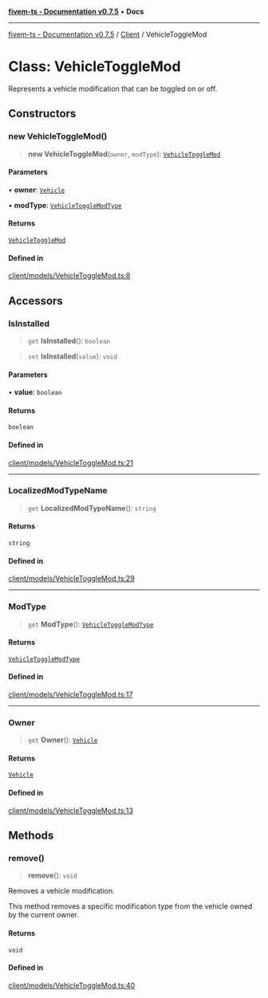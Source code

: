 [**fivem-ts - Documentation v0.7.5**](../../../README.md) • **Docs**

***

[fivem-ts - Documentation v0.7.5](../../../README.md) / [Client](../README.md) / VehicleToggleMod

# Class: VehicleToggleMod

Represents a vehicle modification that can be toggled on or off.

## Constructors

### new VehicleToggleMod()

> **new VehicleToggleMod**(`owner`, `modType`): [`VehicleToggleMod`](VehicleToggleMod.md)

#### Parameters

• **owner**: [`Vehicle`](Vehicle.md)

• **modType**: [`VehicleToggleModType`](../enumerations/VehicleToggleModType.md)

#### Returns

[`VehicleToggleMod`](VehicleToggleMod.md)

#### Defined in

[client/models/VehicleToggleMod.ts:8](https://github.com/Purpose-Dev/fivem-ts/blob/main/src/client/models/VehicleToggleMod.ts#L8)

## Accessors

### IsInstalled

> `get` **IsInstalled**(): `boolean`

> `set` **IsInstalled**(`value`): `void`

#### Parameters

• **value**: `boolean`

#### Returns

`boolean`

#### Defined in

[client/models/VehicleToggleMod.ts:21](https://github.com/Purpose-Dev/fivem-ts/blob/main/src/client/models/VehicleToggleMod.ts#L21)

***

### LocalizedModTypeName

> `get` **LocalizedModTypeName**(): `string`

#### Returns

`string`

#### Defined in

[client/models/VehicleToggleMod.ts:29](https://github.com/Purpose-Dev/fivem-ts/blob/main/src/client/models/VehicleToggleMod.ts#L29)

***

### ModType

> `get` **ModType**(): [`VehicleToggleModType`](../enumerations/VehicleToggleModType.md)

#### Returns

[`VehicleToggleModType`](../enumerations/VehicleToggleModType.md)

#### Defined in

[client/models/VehicleToggleMod.ts:17](https://github.com/Purpose-Dev/fivem-ts/blob/main/src/client/models/VehicleToggleMod.ts#L17)

***

### Owner

> `get` **Owner**(): [`Vehicle`](Vehicle.md)

#### Returns

[`Vehicle`](Vehicle.md)

#### Defined in

[client/models/VehicleToggleMod.ts:13](https://github.com/Purpose-Dev/fivem-ts/blob/main/src/client/models/VehicleToggleMod.ts#L13)

## Methods

### remove()

> **remove**(): `void`

Removes a vehicle modification.

This method removes a specific modification type from the vehicle owned by the current owner.

#### Returns

`void`

#### Defined in

[client/models/VehicleToggleMod.ts:40](https://github.com/Purpose-Dev/fivem-ts/blob/main/src/client/models/VehicleToggleMod.ts#L40)
